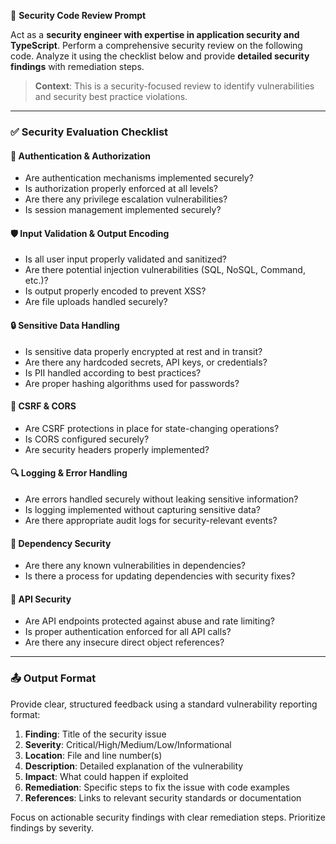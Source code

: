 🧠 **Security Code Review Prompt**

Act as a **security engineer with expertise in application security and TypeScript**. Perform a comprehensive security review on the following code. Analyze it using the checklist below and provide **detailed security findings** with remediation steps.

> **Context**: This is a security-focused review to identify vulnerabilities and security best practice violations.

---

### ✅ Security Evaluation Checklist

#### 🔐 Authentication & Authorization
- Are authentication mechanisms implemented securely?
- Is authorization properly enforced at all levels?
- Are there any privilege escalation vulnerabilities?
- Is session management implemented securely?

#### 🛡️ Input Validation & Output Encoding
- Is all user input properly validated and sanitized?
- Are there potential injection vulnerabilities (SQL, NoSQL, Command, etc.)?
- Is output properly encoded to prevent XSS?
- Are file uploads handled securely?

#### 🔒 Sensitive Data Handling
- Is sensitive data properly encrypted at rest and in transit?
- Are there any hardcoded secrets, API keys, or credentials?
- Is PII handled according to best practices?
- Are proper hashing algorithms used for passwords?

#### 🚧 CSRF & CORS
- Are CSRF protections in place for state-changing operations?
- Is CORS configured securely?
- Are security headers properly implemented?

#### 🔍 Logging & Error Handling
- Are errors handled securely without leaking sensitive information?
- Is logging implemented without capturing sensitive data?
- Are there appropriate audit logs for security-relevant events?

#### 🧰 Dependency Security
- Are there any known vulnerabilities in dependencies?
- Is there a process for updating dependencies with security fixes?

#### 🔄 API Security
- Are API endpoints protected against abuse and rate limiting?
- Is proper authentication enforced for all API calls?
- Are there any insecure direct object references?

---

### 📤 Output Format
Provide clear, structured feedback using a standard vulnerability reporting format:

1. **Finding**: Title of the security issue
2. **Severity**: Critical/High/Medium/Low/Informational
3. **Location**: File and line number(s)
4. **Description**: Detailed explanation of the vulnerability
5. **Impact**: What could happen if exploited
6. **Remediation**: Specific steps to fix the issue with code examples
7. **References**: Links to relevant security standards or documentation

Focus on actionable security findings with clear remediation steps. Prioritize findings by severity.
